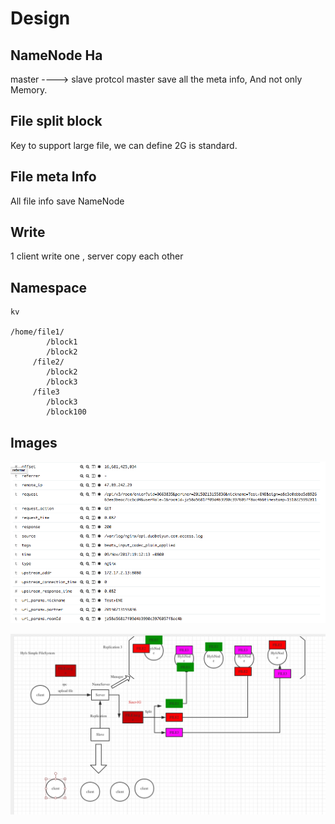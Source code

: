 # Design

## NameNode Ha

master ---->  slave protcol
master save all the meta info, And not only Memory.

## File split block

Key to support large file, we can define 2G is standard.

## File meta Info

All file info save NameNode

## Write 

1 client write one , server copy each other


## Namespace

    kv
    
    /home/file1/
            /block1
            /block2
         /file2/
            /block2
            /block3
         /file3
            /block3
            /block100
            
            
## Images

![](../image/core.png)

![](../image/architecture.png)

            